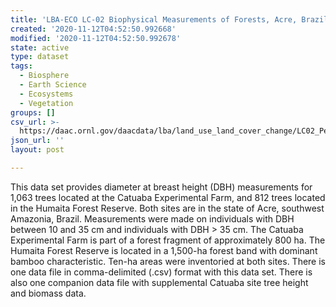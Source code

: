 ```yaml
---
title: 'LBA-ECO LC-02 Biophysical Measurements of Forests, Acre, Brazil 1999-2002'
created: '2020-11-12T04:52:50.992668'
modified: '2020-11-12T04:52:50.992678'
state: active
type: dataset
tags:
  - Biosphere
  - Earth Science
  - Ecosystems
  - Vegetation
groups: []
csv_url: >-
  https://daac.ornl.gov/daacdata/lba/land_use_land_cover_change/LC02_PermPlot_Acre//comp/LC02_Catauba_biomass_height.csv
json_url: ''
layout: post

---
```

This data set provides diameter at breast height (DBH) measurements for 1,063 trees located at the Catuaba Experimental Farm, and 812 trees located in the Humaita Forest Reserve. Both sites are in the state of Acre, southwest Amazonia, Brazil. Measurements were made on individuals with DBH between 10 and 35 cm and individuals with DBH > 35 cm.  The Catuaba Experimental Farm is part of a forest fragment of approximately 800 ha. The Humaita Forest Reserve is located in a 1,500-ha forest band with dominant bamboo characteristic. Ten-ha areas were inventoried at both sites. There is one data file in comma-delimited (.csv) format with this data set. There is also one companion data file with supplemental Catuaba site tree height and biomass data.
